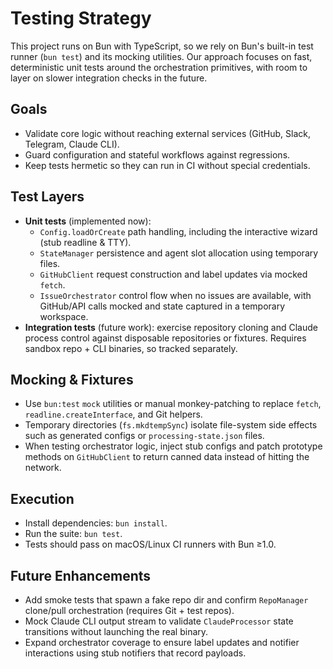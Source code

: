# Testing Strategy

This project runs on Bun with TypeScript, so we rely on Bun's built-in test runner (`bun test`) and its mocking utilities. Our approach focuses on fast, deterministic unit tests around the orchestration primitives, with room to layer on slower integration checks in the future.

## Goals
- Validate core logic without reaching external services (GitHub, Slack, Telegram, Claude CLI).
- Guard configuration and stateful workflows against regressions.
- Keep tests hermetic so they can run in CI without special credentials.

## Test Layers
- **Unit tests** (implemented now):
  - `Config.loadOrCreate` path handling, including the interactive wizard (stub readline & TTY).
  - `StateManager` persistence and agent slot allocation using temporary files.
  - `GitHubClient` request construction and label updates via mocked `fetch`.
  - `IssueOrchestrator` control flow when no issues are available, with GitHub/API calls mocked and state captured in a temporary workspace.
- **Integration tests** (future work): exercise repository cloning and Claude process control against disposable repositories or fixtures. Requires sandbox repo + CLI binaries, so tracked separately.

## Mocking & Fixtures
- Use `bun:test` `mock` utilities or manual monkey-patching to replace `fetch`, `readline.createInterface`, and Git helpers.
- Temporary directories (`fs.mkdtempSync`) isolate file-system side effects such as generated configs or `processing-state.json` files.
- When testing orchestrator logic, inject stub configs and patch prototype methods on `GitHubClient` to return canned data instead of hitting the network.

## Execution
- Install dependencies: `bun install`.
- Run the suite: `bun test`.
- Tests should pass on macOS/Linux CI runners with Bun ≥1.0.

## Future Enhancements
- Add smoke tests that spawn a fake repo dir and confirm `RepoManager` clone/pull orchestration (requires Git + test repos).
- Mock Claude CLI output stream to validate `ClaudeProcessor` state transitions without launching the real binary.
- Expand orchestrator coverage to ensure label updates and notifier interactions using stub notifiers that record payloads.
